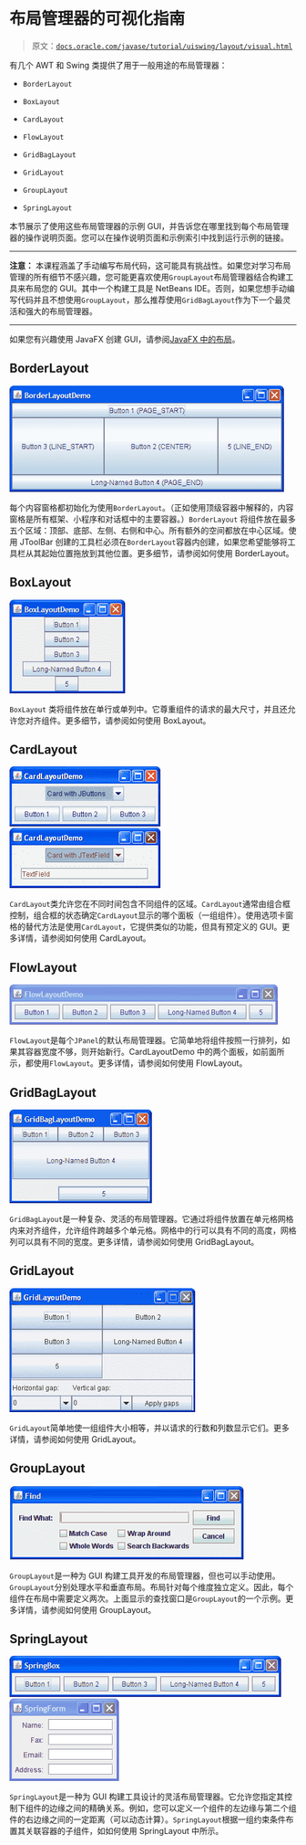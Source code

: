 # 布局管理器的可视化指南

> 原文：[`docs.oracle.com/javase/tutorial/uiswing/layout/visual.html`](https://docs.oracle.com/javase/tutorial/uiswing/layout/visual.html)

有几个 AWT 和 Swing 类提供了用于一般用途的布局管理器：

+   `BorderLayout`

+   `BoxLayout`

+   `CardLayout`

+   `FlowLayout`

+   `GridBagLayout`

+   `GridLayout`

+   `GroupLayout`

+   `SpringLayout`

本节展示了使用这些布局管理器的示例 GUI，并告诉您在哪里找到每个布局管理器的操作说明页面。您可以在操作说明页面和示例索引中找到运行示例的链接。

* * *

**注意：** 本课程涵盖了手动编写布局代码，这可能具有挑战性。如果您对学习布局管理的所有细节不感兴趣，您可能更喜欢使用`GroupLayout`布局管理器结合构建工具来布局您的 GUI。其中一个构建工具是 NetBeans IDE。否则，如果您想手动编写代码并且不想使用`GroupLayout`，那么推荐使用`GridBagLayout`作为下一个最灵活和强大的布局管理器。

* * *

如果您有兴趣使用 JavaFX 创建 GUI，请参阅[JavaFX 中的布局](https://docs.oracle.com/javase/8/javafx/layout-tutorial/index.html)。

## BorderLayout

![使用 BorderLayout 的 GUI 的图片](img/ad6ae2877c21489c23de688be50fa24d.png)

每个内容窗格都初始化为使用`BorderLayout`。（正如使用顶级容器中解释的，内容窗格是所有框架、小程序和对话框中的主要容器。）`BorderLayout` 将组件放在最多五个区域：顶部、底部、左侧、右侧和中心。所有额外的空间都放在中心区域。使用 JToolBar 创建的工具栏必须在`BorderLayout`容器内创建，如果您希望能够将工具栏从其起始位置拖放到其他位置。更多细节，请参阅如何使用 BorderLayout。

## BoxLayout

![使用 BoxLayout 的 GUI 的图片](img/8e510cc5e929290b39de89731eb49bb4.png)

`BoxLayout` 类将组件放在单行或单列中。它尊重组件的请求的最大尺寸，并且还允许您对齐组件。更多细节，请参阅如何使用 BoxLayout。

## CardLayout

![使用 CardLayout 的 GUI 的图片](img/26aec8afefd1f2f5326323d57942ca0a.png) ![相同布局的另一张图片](img/3b53a2bceda4ff23a72ba9b204c40c0b.png)

`CardLayout`类允许您在不同时间包含不同组件的区域。`CardLayout`通常由组合框控制，组合框的状态确定`CardLayout`显示的哪个面板（一组组件）。使用选项卡窗格的替代方法是使用`CardLayout`，它提供类似的功能，但具有预定义的 GUI。更多详情，请参阅如何使用 CardLayout。

## FlowLayout

![使用 FlowLayout 的 GUI 图片](img/acf1d6cee94083b9de2ccbb3be6c197a.png)

`FlowLayout`是每个`JPanel`的默认布局管理器。它简单地将组件按照一行排列，如果其容器宽度不够，则开始新行。CardLayoutDemo 中的两个面板，如前面所示，都使用`FlowLayout`。更多详情，请参阅如何使用 FlowLayout。

## GridBagLayout

![使用 GridBagLayout 的 GUI 图片](img/6ede3d7f6d186f09fd9b0e05029fe3b9.png)

`GridBagLayout`是一种复杂、灵活的布局管理器。它通过将组件放置在单元格网格内来对齐组件，允许组件跨越多个单元格。网格中的行可以具有不同的高度，网格列可以具有不同的宽度。更多详情，请参阅如何使用 GridBagLayout。

## GridLayout

![使用 GridLayout 的 GUI 图片](img/014b93e45655af3e7a1f69b4c75c538e.png)

`GridLayout`简单地使一组组件大小相等，并以请求的行数和列数显示它们。更多详情，请参阅如何使用 GridLayout。

## GroupLayout

![使用 GroupLayout 的 GUI 图片](img/00f007d7ae784f49a507eb570bb0bc37.png)

`GroupLayout`是一种为 GUI 构建工具开发的布局管理器，但也可以手动使用。`GroupLayout`分别处理水平和垂直布局。布局针对每个维度独立定义。因此，每个组件在布局中需要定义两次。上面显示的查找窗口是`GroupLayout`的一个示例。更多详情，请参阅如何使用 GroupLayout。

## SpringLayout

![使用 SpringLayout 的 GUI 图片](img/7d7a0a5f20c81a5a6f26182b0fe72d3a.png)![另一个使用 SpringLayout 的 GUI 图片](img/247dbdc9e832944c9b43729ece90d0f4.png)

`SpringLayout`是一种为 GUI 构建工具设计的灵活布局管理器。它允许您指定其控制下组件的边缘之间的精确关系。例如，您可以定义一个组件的左边缘与第二个组件的右边缘之间的一定距离（可以动态计算）。`SpringLayout`根据一组约束条件布置其关联容器的子组件，如如何使用 SpringLayout 中所示。

